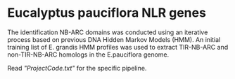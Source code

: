 # Eucalyptus pauciflora NLR genes

The identification NB-ARC domains was conducted using an iterative process based on previous DNA Hidden Markov Models (HMM). An initial training list of E. grandis HMM profiles was used to extract TIR-NB-ARC and non-TIR-NB-ARC homologs in the E.pauciflora genome.

Read *"ProjectCode.txt"* for the specific pipeline.
